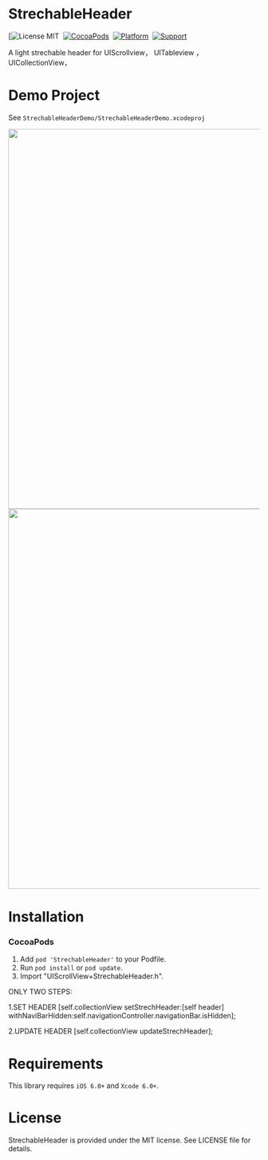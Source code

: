 StrechableHeader
==============
[![License MIT](https://github.com/HeterPu/StrechableHeader/blob/master/LICENSE)&nbsp;
[![CocoaPods](https://img.shields.io/badge/pod-1.1.0-blue.svg)](https://cocoapods.org)&nbsp;
[![Platform](https://img.shields.io/badge/platform-iOS-lightgray.svg)](https://cocoapods.org)&nbsp;
[![Support](https://img.shields.io/badge/support-iOS%206%2B%20-blue.svg?style=flat)](https://www.apple.com/nl/ios/)&nbsp;


A light strechable header for UIScrollview， UITableview ，UICollectionView，


Demo Project
==============
See `StrechableHeaderDemo/StrechableHeaderDemo.xcodeproj`

<img src="https://raw.github.com/HeterPu/StrechableHeader/master/screenshots/1.PNG" width="760"><br/>
<img src="https://raw.github.com/HeterPu/StrechableHeader/master//screenshots/2.PNG" width="760">


Installation
==============

### CocoaPods

1. Add `pod 'StrechableHeader'` to your Podfile.
2. Run `pod install` or `pod update`.
3. Import "UIScrollView+StrechableHeader.h".


ONLY TWO STEPS:


1.SET HEADER
[self.collectionView setStrechHeader:[self header]
withNaviBarHidden:self.navigationController.navigationBar.isHidden];

2.UPDATE HEADER
[self.collectionView updateStrechHeader];

Requirements
==============
This library requires `iOS 6.0+` and `Xcode 6.0+`.


License
==============
StrechableHeader is provided under the MIT license. See LICENSE file for details.
